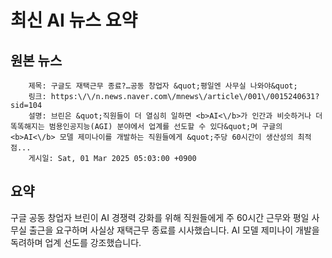 # 최신 AI 뉴스 요약

## 원본 뉴스
		제목: 구글도 재택근무 종료?…공동 창업자 &quot;평일엔 사무실 나와야&quot;
		링크: https:\/\/n.news.naver.com\/mnews\/article\/001\/0015240631?sid=104
		설명: 브린은 &quot;직원들이 더 열심히 일하면 <b>AI<\/b>가 인간과 비슷하거나 더 똑똑해지는 범용인공지능(AGI) 분야에서 업계를 선도할 수 있다&quot;며 구글의 <b>AI<\/b> 모델 제미나이를 개발하는 직원들에게 &quot;주당 60시간이 생산성의 최적점... 
		게시일: Sat, 01 Mar 2025 05:03:00 +0900


## 요약
구글 공동 창업자 브린이 AI 경쟁력 강화를 위해 직원들에게 주 60시간 근무와 평일 사무실 출근을 요구하며 사실상 재택근무 종료를 시사했습니다. AI 모델 제미나이 개발을 독려하며 업계 선도를 강조했습니다.
